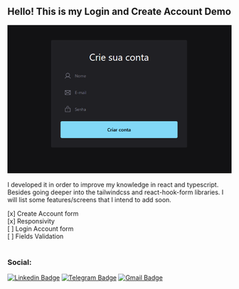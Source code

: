 <h2>Hello! This is my Login and Create Account Demo</h2>

![alt text](src/assets/demo.png)

<p>I developed it in order to improve my knowledge in react and typescript. Besides going deeper into the tailwindcss and react-hook-form libraries. I will list some features/screens that I intend to add soon.<p>

[x] Create Account form <br/>
[x] Responsivity <br/>
[ ] Login Account form <br/>
[ ] Fields Validation <br/>
<br/>
### Social:
[![Linkedin Badge](https://img.shields.io/badge/-LinkedIn-blue?style=flat-square&logo=Linkedin&logoColor=white&link=https://www.linkedin.com/in/arthur-c%C3%A9sar/)](https://www.linkedin.com/in/arthur-c%C3%A9sar/)
[![Telegram Badge](https://img.shields.io/badge/-Telegram-1ca0f1?style=flat-square&labelColor=1ca0f1&logo=telegram&logoColor=white&link=https://t.me/phyrllo)](https://t.me/nogueiraac)
[![Gmail Badge](https://img.shields.io/badge/-Gmail-c14438?style=flat-square&logo=Gmail&logoColor=white&link=mailto:240700ac@gmail.com)](mailto:240700ac@gmail.com)
